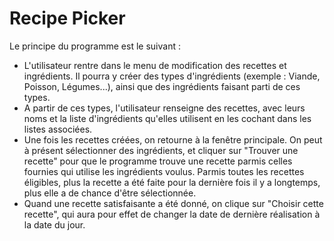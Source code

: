 # Recipe Picker

Le principe du programme est le suivant : 

- L'utilisateur rentre dans le menu de modification des recettes et ingrédients.
Il pourra y créer des types d'ingrédients (exemple : Viande, Poisson, Légumes...), ainsi que des ingrédients faisant parti de ces types.
- A partir de ces types, l'utilisateur renseigne des recettes, avec leurs noms et la liste d'ingrédients qu'elles utilisent en les cochant dans les listes associées.
- Une fois les recettes créées, on retourne à la fenêtre principale. On peut à présent sélectionner des ingrédients, et cliquer sur "Trouver une recette" pour que le programme trouve une recette parmis celles fournies qui utilise les ingrédients voulus. Parmis toutes les recettes éligibles, plus la recette a été faite pour la dernière fois il y a longtemps, plus elle a de chance d'être sélectionnée.
- Quand une recette satisfaisante a été donné, on clique sur "Choisir cette recette", qui aura pour effet de changer la date de dernière réalisation à la date du jour.
